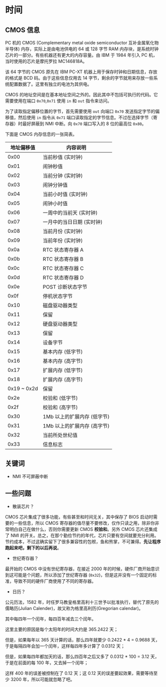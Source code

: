# 时间

## CMOS 信息

PC 机的 CMOS (Complementary metal oxide semiconductor 互补金属氧化物半导体) 内存，实际上是由电池供电的 64 或 128 字节 RAM 内存块，是系统时钟芯片的一部分。有些机器还有更大的内存容量。由 IBM 于 1984 年引入 PC 机，当时使用的芯片是摩托罗拉 MC146818A。

该 64 字节的 CMOS 原先在 IBM PC-XT 机器上用于保存时钟和日期信息，存放的格式是 BCD 码。由于这些信息仅用去 14 字节，剩余的字节就用来存放一些系统配置数据了。这里有独立的电池为其供电。

CMOS 的地址空间是在基本地址空间之外的。因此其中不包括可执行的代码。它需要使用在端口 `0x70`,`0x71` 使用 `in` 和 `out` 指令来访问。

为了读取指定偏移位置的字节，首先需要使用 `out` 向端口 `0x70` 发送指定字节的偏移值，然后使用 `in` 指令从 `0x71` 端口读取指定的字节信息。不过在选择字节（寄存器）时最好屏蔽到 NMI 中断。向 `0x70` 端口写入的 8 位的最高位 `0x80`。

下面是 CMOS 内存信息的一张简表。

| 地址偏移值  | 内容说明                    |
| ----------- | --------------------------- |
| 0x00        | 当前秒值 (实时钟)           |
| 0x01        | 闹钟秒值                    |
| 0x02        | 当前分钟 (实时钟)           |
| 0x03        | 闹钟分钟值                  |
| 0x04        | 当前小时值 (实时钟)         |
| 0x05        | 闹钟小时值                  |
| 0x06        | 一周中的当前天 (实时钟)     |
| 0x07        | 一月中的当日日期 (实时钟)   |
| 0x08        | 当前月份 (实时钟)           |
| 0x09        | 当前年份 (实时钟)           |
| 0x0a        | RTC 状态寄存器 A            |
| 0x0b        | RTC 状态寄存器 B            |
| 0x0c        | RTC 状态寄存器 C            |
| 0x0d        | RTC 状态寄存器 D            |
| 0x0e        | POST 诊断状态字节           |
| 0x0f        | 停机状态字节                |
| 0x10        | 磁盘驱动器类型              |
| 0x11        | 保留                        |
| 0x12        | 硬盘驱动器类型              |
| 0x13        | 保留                        |
| 0x14        | 设备字节                    |
| 0x15        | 基本内存 (低字节)           |
| 0x16        | 基本内存 (高字节)           |
| 0x17        | 扩展内存 (低字节)           |
| 0x18        | 扩展内存 (高字节)           |
| 0x19 ~ 0x2d | 保留                        |
| 0x2e        | 校验和 (低字节)             |
| 0x2f        | 校验和 (高字节)             |
| 0x30        | 1Mb 以上的扩展内存 (低字节) |
| 0x31        | 1Mb 以上的扩展内存 (高字节) |
| 0x32        | 当前所处世纪值              |
| 0x33        | 信息标志                    |


## 关键词

- NMI 不可屏蔽中断


## 一些问题

- 散装芯片？

CMOS 芯片集成了很多功能，有些甚至和时间无关，其中保存了 BIOS 启动时需要的一些信息，所以 CMOS 寄存器的值尽量不要修改，仅作只读之用，除非你非常明白自己在做什么，否则你需要更新 CMOS **校验和**。另外 CMOS 芯片还集成了 NMI 的开关。总之，在那个勤俭节约的年代，芯片只要有空间就要充分利用。节约成本，不过这确实留下了很多兼容性的包袱，鱼和熊掌，不可兼得。**先让程序跑起来吧，剩下的以后再说**。

- 世纪寄存器？

最开始的 CMOS 中没有世纪寄存器，在接近 2000 年的时候，硬件厂商开始意识到这可能是个问题，所以添加了世纪寄存器 (`0x32`)，但是这并没有一个固定的标准，导致不同的硬件厂商使用了不同的寄存器。

- 日历？

公元历法，1582 年，时任罗马教皇格里高利十三世予以批准执行，替代了原先的儒略历(Julian Calender)，故又称为格里高利历(Gregorian calendar)。

其中每四年一个闰年，每四百年减去三个闰年。

这里主要的原因是每个太阳年的时间大约是 365.2422 天；

但是，如果每年以 365 天计算的话，那么四年就要少 0.2422 * 4 = 0.9688 天，于是每隔四年会加一个闰年，这样每四年多计算了 0.0312 天；

但是，如果每四年都加天的话，那么四百年之后又多了 0.0312 * 100 = 3.12 天，于是在前面的每 100 年，又去掉一个闰年；

这样 400 年的误差被控制在了 0.12 天；这 0.12 天的误差要起效果，需要等待至少 3200 年，所以可能就忽略了吧。

